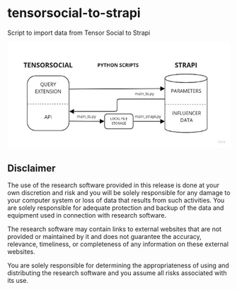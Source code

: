 # tensorsocial-to-strapi

Script to import data from Tensor Social to Strapi

![tensorsocial-to-strapi](https://github.com/JournalismAI/tracking-influencers/raw/main/assets/img/tensorsocial-to-strapi-schema-700px.jpg)

## Disclaimer

The use of the research software provided in this release is done at your own discretion and risk and you will be solely responsible for any damage to your computer system or loss of data that results from such activities. You are solely responsible for adequate protection and backup of the data and equipment used in connection with research software.

The research software may contain links to external websites that are not provided or maintained by it and does not guarantee the accuracy, relevance, timeliness, or completeness of any information on these external websites.

You are solely responsible for determining the appropriateness of using and distributing the research software and you assume all risks associated with its use.
